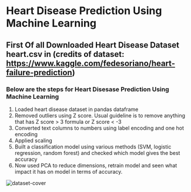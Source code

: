 # Heart Disease Prediction Using Machine Learning

## First Of all Downloaded Heart Disease Dataset heart.csv in (credits of dataset:  https://www.kaggle.com/fedesoriano/heart-failure-prediction)

### Below are the steps for Heart Disesase Prediction Using Machine Learning

1. Loaded heart disease dataset in pandas dataframe
1. Removed outliers using Z score. Usual guideline is to remove anything that has Z score > 3 formula or Z score < -3
1. Converted text columns to numbers using label encoding and one hot encoding
1. Applied scaling
1. Built a classification model using various methods (SVM, logistic regression, random forest) and checked which model gives  the best accuracy
1. Now used PCA to reduce dimensions, retrain model and seen what impact it has on model in terms of accuracy. 

![dataset-cover](https://user-images.githubusercontent.com/73248098/175319928-f487e45a-d1e2-4e2d-a3a9-09253ba10992.jpg)

